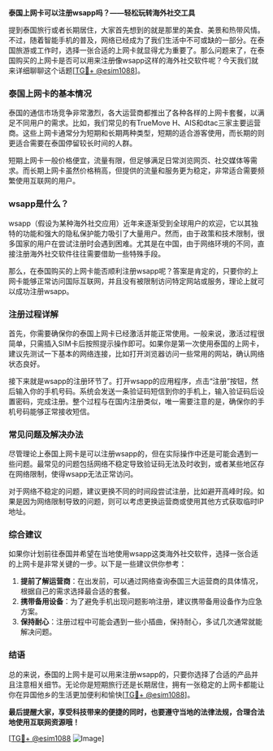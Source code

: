 **泰国上网卡可以注册wsapp吗？——轻松玩转海外社交工具**

提到泰国旅行或者长期居住，大家首先想到的就是那里的美食、美景和热带风情。不过，随着智能手机的普及，网络已经成为了我们生活中不可或缺的一部分。在泰国旅游或工作时，选择一张合适的上网卡就显得尤为重要了。那么问题来了，在泰国购买的上网卡是否可以用来注册像wsapp这样的海外社交软件呢？今天我们就来详细聊聊这个话题[[TG💪+ @esim1088](https://t.me/s/esim1088)]。

### 泰国上网卡的基本情况

泰国的通信市场竞争非常激烈，各大运营商都推出了各种各样的上网卡套餐，以满足不同用户的需求。比如，我们常见的有TrueMove H、AIS和dtac三家主要运营商。这些上网卡通常分为短期和长期两种类型，短期的适合游客使用，而长期的则更适合需要在泰国停留较长时间的人群。

短期上网卡一般价格便宜，流量有限，但足够满足日常浏览网页、社交媒体等需求。而长期上网卡虽然价格稍高，但提供的流量和服务更为稳定，非常适合需要频繁使用互联网的用户。

### wsapp是什么？

wsapp（假设为某种海外社交应用）近年来逐渐受到全球用户的欢迎，它以其独特的功能和强大的隐私保护能力吸引了大量用户。然而，由于政策和技术限制，很多国家的用户在尝试注册时会遇到困难。尤其是在中国，由于网络环境的不同，直接注册海外社交软件往往需要借助一些特殊手段。

那么，在泰国购买的上网卡能否顺利注册wsapp呢？答案是肯定的，只要你的上网卡能够正常访问国际互联网，并且没有被限制访问特定网站或服务，理论上就可以成功注册wsapp。

### 注册过程详解

首先，你需要确保你的泰国上网卡已经激活并能正常使用。一般来说，激活过程很简单，只需插入SIM卡后按照提示操作即可。如果你是第一次使用泰国的上网卡，建议先测试一下基本的网络连接，比如打开浏览器访问一些常用的网站，确认网络状态良好。

接下来就是wsapp的注册环节了。打开wsapp的应用程序，点击“注册”按钮，然后输入你的手机号码。系统会发送一条验证码短信到你的手机上，输入验证码后设置密码，完成注册。整个过程与在国内注册类似，唯一需要注意的是，确保你的手机号码能够正常接收短信。

### 常见问题及解决办法

尽管理论上泰国上网卡是可以注册wsapp的，但在实际操作中还是可能会遇到一些问题。最常见的问题包括网络不稳定导致验证码无法及时收到，或者某些地区存在网络限制，使得wsapp无法正常访问。

对于网络不稳定的问题，建议更换不同的时间段尝试注册，比如避开高峰时段。如果是因为网络限制导致的问题，则可以考虑更换运营商或使用其他方式获取临时IP地址。

### 综合建议

如果你计划前往泰国并希望在当地使用wsapp这类海外社交软件，选择一张合适的上网卡是非常关键的一步。以下是一些建议供你参考：

1. **提前了解运营商**：在出发前，可以通过网络查询泰国三大运营商的具体情况，根据自己的需求选择最合适的套餐。
2. **携带备用设备**：为了避免手机出现问题影响注册，建议携带备用设备作为应急方案。
3. **保持耐心**：注册过程中可能会遇到一些小插曲，保持耐心，多试几次通常就能解决问题。

### 结语

总的来说，泰国的上网卡是可以用来注册wsapp的，只要你选择了合适的产品并且注意相关细节。无论你是短期旅行还是长期居住，拥有一张稳定的上网卡都能让你在异国他乡的生活更加便利和愉快[[TG💪+ @esim1088](https://t.me/s/esim1088)]。

**最后提醒大家，享受科技带来的便捷的同时，也要遵守当地的法律法规，合理合法地使用互联网资源哦！**

[[TG💪+ @esim1088](https://t.me/s/esim1088) ![Image](https://i.postimg.cc/4NQfJmqS/Snipaste-2025-05-13-00-14-12.png)]